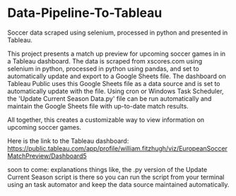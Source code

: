 # Data-Pipeline-To-Tableau
Soccer data scraped using selenium, processed in python and presented in Tableau.

This project presents a match up preview for upcoming soccer games in in a Tableau dashboard. The data is scraped from xscores.com using selenium in python, processed in python using pandas, and set to automatically update and export to a Google Sheets file.
The dashboard on Tableau Public uses this Google Sheets file as a data source and is set to automatically update with the file. Using cron or Windows Task Scheduler, the 'Update Current Season Data.py' file can be run automatically and maintain the Google Sheets file with up-to-date match results.

All together, this creates a customizable way to view information on upcoming soccer games.

Here is the link to the Tableau dashboard:
https://public.tableau.com/app/profile/william.fitzhugh/viz/EuropeanSoccerMatchPreview/Dashboard5

soon to come: explanations things like, the .py version of the Update Current Season script is there so you can run the script from your terminal using an task automator and keep the data source maintained automatically.
